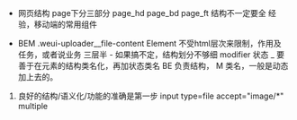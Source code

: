 - 网页结构
page下分三部分
page_hd
page_bd
page_ft
结构不一定要全
经验，移动端的常用组件 

- BEM
.weui-uploader__file-content
Element 不受html层次来限制，作用及任务，或者说业务
三层半 - 如果搞不定，结构划分不够细
modifier 状态 _ 要善于在元素的结构类名化，再加状态类名
BE 负责结构， M 类名，一般是动态加上去的。


1. 良好的结构/语义化/功能的准确是第一步
input type=file accept="image/*" multiple
